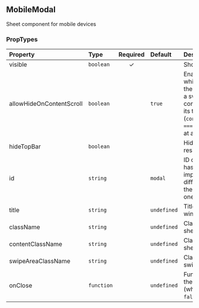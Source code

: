 ## MobileModal

Sheet component for mobile devices

### PropTypes

| Property                 | Type       | Required | Default     | Description                                                                                                                                                                 |
| :----------------------- | :--------- | :------: | :---------- | :-------------------------------------------------------------------------------------------------------------------------------------------------------------------------- |
| visible                  | `boolean`  |    ✓     |             | Show/hide sheet                                                                                                                                                             |
| allowHideOnContentScroll | `boolean`  |          | `true`      | Enable the behavior in which you can close the sheet window with a swipe down if the content is scrolled to its top (`contentNode.scrollTop === 0`) or has no scroll at all |
| hideTopBar               | `boolean`  |          |             | Hide top bar with resize handle                                                                                                                                             |
| id                       | `string`   |          | `modal`     | ID of the sheet, used as hash in URL. It's important to specify different `id` values if there can be more than one sheet on the page                                       |
| title                    | `string`   |          | `undefined` | Title of the sheet window                                                                                                                                                   |
| className                | `string`   |          | `undefined` | Class name for the sheet window                                                                                                                                             |
| contentClassName         | `string`   |          | `undefined` | Class name for the sheet content                                                                                                                                            |
| swipeAreaClassName       | `string`   |          | `undefined` | Class name for the swipe area                                                                                                                                               |
| onClose                  | `function` |          | `undefined` | Function called when the sheet is closed (when `visible` sets to `false`)                                                                                                   |
